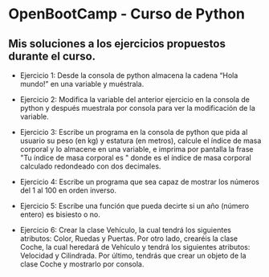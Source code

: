 # OpenBootCamp - Curso de Python
## Mis soluciones a los ejercicios propuestos durante el curso.

- Ejercicio 1:
Desde la consola de python almacena la cadena “Hola mundo!” en una variable y muéstrala.

- Ejercicio 2:
Modifica la variable del anterior ejercicio en la consola de python y después muestrala por consola para ver la modificación de la variable.

- Ejercicio 3:
Escribe un programa en la consola de python que pida al usuario su peso (en kg) y estatura (en metros),
calcule el índice de masa corporal y lo almacene en una variable, 
e imprima por pantalla la frase "Tu índice de masa corporal es " 
donde es el índice de masa corporal calculado redondeado con dos decimales.

- Ejercicio 4:
Escribe un programa que sea capaz de mostrar los números del 1 al 100 en orden inverso.

- Ejercicio 5:
Escribe una función que pueda decirte si un año (número entero) es bisiesto o no.

- Ejercicio 6:
Crear la clase Vehículo, la cual tendrá los siguientes atributos:
Color, Ruedas y Puertas.
Por otro lado, crearéis la clase Coche, la cual heredará de Vehículo y tendrá los siguientes atributos:
Velocidad y Cilindrada.
Por último, tendrás que crear un objeto de la clase Coche y mostrarlo por consola.

